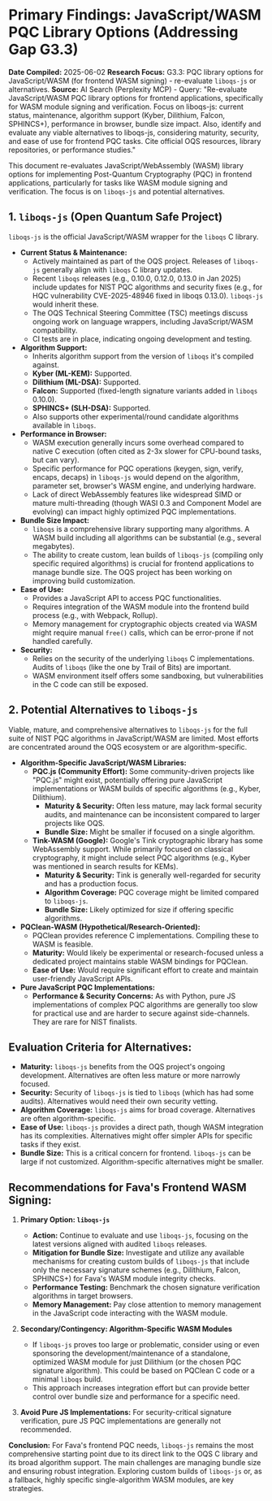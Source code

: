 # Primary Findings: JavaScript/WASM PQC Library Options (Addressing Gap G3.3)

**Date Compiled:** 2025-06-02
**Research Focus:** G3.3: PQC library options for JavaScript/WASM (for frontend WASM signing) - re-evaluate `liboqs-js` or alternatives.
**Source:** AI Search (Perplexity MCP) - Query: "Re-evaluate JavaScript/WASM PQC library options for frontend applications, specifically for WASM module signing and verification. Focus on liboqs-js: current status, maintenance, algorithm support (Kyber, Dilithium, Falcon, SPHINCS+), performance in browser, bundle size impact. Also, identify and evaluate any viable alternatives to liboqs-js, considering maturity, security, and ease of use for frontend PQC tasks. Cite official OQS resources, library repositories, or performance studies."

This document re-evaluates JavaScript/WebAssembly (WASM) library options for implementing Post-Quantum Cryptography (PQC) in frontend applications, particularly for tasks like WASM module signing and verification. The focus is on `liboqs-js` and potential alternatives.

## 1. `liboqs-js` (Open Quantum Safe Project)

`liboqs-js` is the official JavaScript/WASM wrapper for the `liboqs` C library.

*   **Current Status & Maintenance:**
    *   Actively maintained as part of the OQS project. Releases of `liboqs-js` generally align with `liboqs` C library updates.
    *   Recent `liboqs` releases (e.g., 0.10.0, 0.12.0, 0.13.0 in Jan 2025) include updates for NIST PQC algorithms and security fixes (e.g., for HQC vulnerability CVE-2025-48946 fixed in liboqs 0.13.0). `liboqs-js` would inherit these.
    *   The OQS Technical Steering Committee (TSC) meetings discuss ongoing work on language wrappers, including JavaScript/WASM compatibility.
    *   CI tests are in place, indicating ongoing development and testing.
*   **Algorithm Support:**
    *   Inherits algorithm support from the version of `liboqs` it's compiled against.
    *   **Kyber (ML-KEM):** Supported.
    *   **Dilithium (ML-DSA):** Supported.
    *   **Falcon:** Supported (fixed-length signature variants added in `liboqs` 0.10.0).
    *   **SPHINCS+ (SLH-DSA):** Supported.
    *   Also supports other experimental/round candidate algorithms available in `liboqs`.
*   **Performance in Browser:**
    *   WASM execution generally incurs some overhead compared to native C execution (often cited as 2-3x slower for CPU-bound tasks, but can vary).
    *   Specific performance for PQC operations (keygen, sign, verify, encaps, decaps) in `liboqs-js` would depend on the algorithm, parameter set, browser's WASM engine, and underlying hardware.
    *   Lack of direct WebAssembly features like widespread SIMD or mature multi-threading (though WASI 0.3 and Component Model are evolving) can impact highly optimized PQC implementations.
*   **Bundle Size Impact:**
    *   `liboqs` is a comprehensive library supporting many algorithms. A WASM build including all algorithms can be substantial (e.g., several megabytes).
    *   The ability to create custom, lean builds of `liboqs-js` (compiling only specific required algorithms) is crucial for frontend applications to manage bundle size. The OQS project has been working on improving build customization.
*   **Ease of Use:**
    *   Provides a JavaScript API to access PQC functionalities.
    *   Requires integration of the WASM module into the frontend build process (e.g., with Webpack, Rollup).
    *   Memory management for cryptographic objects created via WASM might require manual `free()` calls, which can be error-prone if not handled carefully.
*   **Security:**
    *   Relies on the security of the underlying `liboqs` C implementations. Audits of `liboqs` (like the one by Trail of Bits) are important.
    *   WASM environment itself offers some sandboxing, but vulnerabilities in the C code can still be exposed.

## 2. Potential Alternatives to `liboqs-js`

Viable, mature, and comprehensive alternatives to `liboqs-js` for the full suite of NIST PQC algorithms in JavaScript/WASM are limited. Most efforts are concentrated around the OQS ecosystem or are algorithm-specific.

*   **Algorithm-Specific JavaScript/WASM Libraries:**
    *   **PQC.js (Community Effort):** Some community-driven projects like "PQC.js" might exist, potentially offering pure JavaScript implementations or WASM builds of specific algorithms (e.g., Kyber, Dilithium).
        *   **Maturity & Security:** Often less mature, may lack formal security audits, and maintenance can be inconsistent compared to larger projects like OQS.
        *   **Bundle Size:** Might be smaller if focused on a single algorithm.
    *   **Tink-WASM (Google):** Google's Tink cryptographic library has some WebAssembly support. While primarily focused on classical cryptography, it might include select PQC algorithms (e.g., Kyber was mentioned in search results for KEMs).
        *   **Maturity & Security:** Tink is generally well-regarded for security and has a production focus.
        *   **Algorithm Coverage:** PQC coverage might be limited compared to `liboqs-js`.
        *   **Bundle Size:** Likely optimized for size if offering specific algorithms.
*   **PQClean-WASM (Hypothetical/Research-Oriented):**
    *   PQClean provides reference C implementations. Compiling these to WASM is feasible.
    *   **Maturity:** Would likely be experimental or research-focused unless a dedicated project maintains stable WASM bindings for PQClean.
    *   **Ease of Use:** Would require significant effort to create and maintain user-friendly JavaScript APIs.
*   **Pure JavaScript PQC Implementations:**
    *   **Performance & Security Concerns:** As with Python, pure JS implementations of complex PQC algorithms are generally too slow for practical use and are harder to secure against side-channels. They are rare for NIST finalists.

## Evaluation Criteria for Alternatives:

*   **Maturity:** `liboqs-js` benefits from the OQS project's ongoing development. Alternatives are often less mature or more narrowly focused.
*   **Security:** Security of `liboqs-js` is tied to `liboqs` (which has had some audits). Alternatives would need their own security vetting.
*   **Algorithm Coverage:** `liboqs-js` aims for broad coverage. Alternatives are often algorithm-specific.
*   **Ease of Use:** `liboqs-js` provides a direct path, though WASM integration has its complexities. Alternatives might offer simpler APIs for specific tasks if they exist.
*   **Bundle Size:** This is a critical concern for frontend. `liboqs-js` can be large if not customized. Algorithm-specific alternatives might be smaller.

## Recommendations for Fava's Frontend WASM Signing:

1.  **Primary Option: `liboqs-js`**
    *   **Action:** Continue to evaluate and use `liboqs-js`, focusing on the latest versions aligned with audited `liboqs` releases.
    *   **Mitigation for Bundle Size:** Investigate and utilize any available mechanisms for creating custom builds of `liboqs-js` that include only the necessary signature schemes (e.g., Dilithium, Falcon, SPHINCS+) for Fava's WASM module integrity checks.
    *   **Performance Testing:** Benchmark the chosen signature verification algorithms in target browsers.
    *   **Memory Management:** Pay close attention to memory management in the JavaScript code interacting with the WASM module.

2.  **Secondary/Contingency: Algorithm-Specific WASM Modules**
    *   If `liboqs-js` proves too large or problematic, consider using or even sponsoring the development/maintenance of a standalone, optimized WASM module for just Dilithium (or the chosen PQC signature algorithm). This could be based on PQClean C code or a minimal `liboqs` build.
    *   This approach increases integration effort but can provide better control over bundle size and performance for a specific need.

3.  **Avoid Pure JS Implementations:** For security-critical signature verification, pure JS PQC implementations are generally not recommended.

**Conclusion:**
For Fava's frontend PQC needs, `liboqs-js` remains the most comprehensive starting point due to its direct link to the OQS C library and its broad algorithm support. The main challenges are managing bundle size and ensuring robust integration. Exploring custom builds of `liboqs-js` or, as a fallback, highly specific single-algorithm WASM modules, are key strategies.